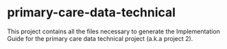 # primary-care-data-technical

This project contains all the files necessary to generate the Implementation Guide for the primary care data technical project 
(a.k.a project 2). 
